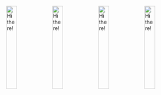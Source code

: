 <img src="https://media.giphy.com/media/cvcthZ5g7cMPfEraDT/giphy.gif" alt="Hi there!" width="24%" ></img>
<img src="https://media.giphy.com/media/cvcthZ5g7cMPfEraDT/giphy.gif" alt="Hi there!" width="24%" ></img>
<img src="https://media.giphy.com/media/cvcthZ5g7cMPfEraDT/giphy.gif" alt="Hi there!" width="24%" ></img>
<img src="https://media.giphy.com/media/cvcthZ5g7cMPfEraDT/giphy.gif" alt="Hi there!" width="24%" ></img>
